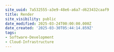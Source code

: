 ```yaml
---
site_uuid: 7a532555-a3e9-48e6-a6a7-d623432caaf9
title: Render
site_visibility: public
date_modified: 2025-03-24T00:00:00.000Z
date_created: '2025-03-30T05:44:14.859Z'
tags:
- Software-Development
- Cloud-Infrastructure
---
```











